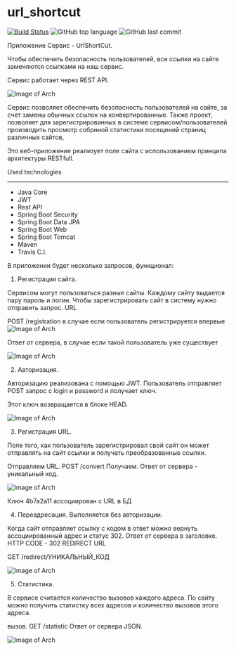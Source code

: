 # url_shortcut


[![Build Status](https://app.travis-ci.com/SlartiBartFast-art/job4j_url_shortcut.svg?branch=master)](https://app.travis-ci.com/SlartiBartFast-art/job4j_url_shortcut)
![GitHub top language](https://img.shields.io/github/languages/top/SlartiBartFast-art/job4j_url_shortcut?logo=java&logoColor=red)
![GitHub last commit](https://img.shields.io/github/last-commit/SlartiBartFast-art/job4j_url_shortcut?logo=github)



Приложение Сервис - UrlShortCut.

Чтобы обеспечить безопасность пользователей, все ссылки на сайте заменяются ссылками на наш сервис.
 
Сервис работает через REST API.

![Image of Arch](https://github.com/SlartiBartFast-art/job4j_url_shortcut/blob/master/image/Screenshot_1.jpg)


Сервис позволяет обеспечить безопасность пользователей на сайте,
за счет замены обычных ссылок на конвертированные.
Также проект, позволяет для зарегистрированных в системе сервисом/пользователей производить просмотр
собрнной статистики посещений страниц различных сайтов,

Это веб-приложение реализует поле сайта с использованием принципа архитектуры RESTfull.

Used technologies
______________________________________________
- Java Core
- JWT
- Rest API
- Spring Boot Security
- Spring Boot Data JPA
- Spring Boot Web
- Spring Boot Tomcat
- Maven
- Travis C.I.

В приложении будет несколько запросов, функционал:

1. Регистрация сайта.

Сервисом могут пользоваться разные сайты. Каждому сайту выдается пару пароль и логин.
Чтобы зарегистрировать сайт в систему нужно отправить запрос.
URL

POST /registration
в случае если пользователь регистрируется впервые
![Image of Arch](https://github.com/SlartiBartFast-art/job4j_url_shortcut/blob/master/image/Screenshot_2.jpg)

Ответ от сервера, в случае если такой пользователь уже существует

![Image of Arch](https://github.com/SlartiBartFast-art/job4j_url_shortcut/blob/master/image/Screenshot_3.jpg)

2. Авторизация.

Авторизацию реализована с помощью JWT. 
Пользователь отправляет POST запрос с login и password и получает ключ.

Этот ключ возвращается в блоке HEAD.

![Image of Arch](https://github.com/SlartiBartFast-art/job4j_url_shortcut/blob/master/image/Screenshot_4.jpg)

3. Регистрация URL.

Поле того, как пользователь зарегистрировал свой сайт он может отправлять на сайт ссылки
и получать преобразованные ссылки.

Отправляем URL. POST /convert
Получаем. Ответ от сервера - уникальный код.

![Image of Arch](https://github.com/SlartiBartFast-art/job4j_url_shortcut/blob/master/image/Screenshot_5.jpg)

Ключ 4b7a2a11 ассоциирован с URL в БД

4. Переадресация. Выполняется без авторизации.

Когда сайт отправляет ссылку с кодом в ответ можно вернуть ассоциированный адрес и статус 302.
Ответ от сервера в заголовке. HTTP CODE - 302 REDIRECT URL

GET /redirect/УНИКАЛЬНЫЙ_КОД

![Image of Arch](https://github.com/SlartiBartFast-art/job4j_url_shortcut/blob/master/image/Screenshot_6.jpg)

5. Статистика.

В сервисе считается количество вызовов каждого адреса.
По сайту можно получить статистку всех адресов и количество вызовов этого адреса.

вызов. GET /statistic
Ответ от сервера JSON.

![Image of Arch](https://github.com/SlartiBartFast-art/job4j_url_shortcut/blob/master/image/Screenshot_7.jpg)






